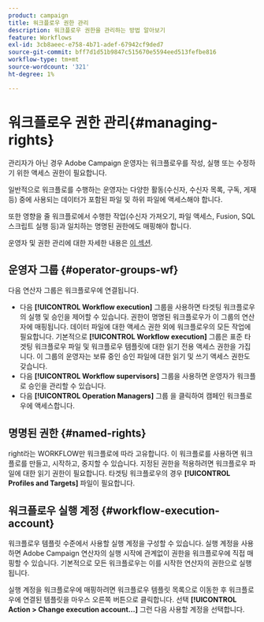 ```yaml
---
product: campaign
title: 워크플로우 권한 관리
description: 워크플로우 권한을 관리하는 방법 알아보기
feature: Workflows
exl-id: 3cb8aeec-e758-4b71-adef-67942cf9ded7
source-git-commit: bff7d1d51b9847c515670e5594eed513fefbe816
workflow-type: tm+mt
source-wordcount: '321'
ht-degree: 1%

---
```


# 워크플로우 권한 관리{#managing-rights}



관리자가 아닌 경우 Adobe Campaign 운영자는 워크플로우를 작성, 실행 또는 수정하기 위한 액세스 권한이 필요합니다.

일반적으로 워크플로를 수행하는 운영자는 다양한 활동(수신자, 수신자 목록, 구독, 게재 등) 중에 사용되는 데이터가 포함된 파일 및 하위 파일에 액세스해야 합니다.

또한 영향을 줄 워크플로에서 수행한 작업(수신자 가져오기, 파일 액세스, Fusion, SQL 스크립트 실행 등)과 일치하는 명명된 권한에도 매핑해야 합니다.

운영자 및 권한 관리에 대한 자세한 내용은 [이 섹션](../../v8/start/gs-permissions.md).

## 운영자 그룹 {#operator-groups-wf}

다음 연산자 그룹은 워크플로우에 연결됩니다.

* 다음 **[!UICONTROL Workflow execution]** 그룹을 사용하면 타겟팅 워크플로우의 실행 및 승인을 제어할 수 있습니다. 권한이 명명된 워크플로우가 이 그룹의 연산자에 매핑됩니다. 데이터 파일에 대한 액세스 권한 외에 워크플로우의 모든 작업에 필요합니다. 기본적으로 **[!UICONTROL Workflow execution]** 그룹은 표준 타겟팅 워크플로우 파일 및 워크플로우 템플릿에 대한 읽기 전용 액세스 권한을 가집니다. 이 그룹의 운영자는 보류 중인 승인 파일에 대한 읽기 및 쓰기 액세스 권한도 갖습니다.
* 다음 **[!UICONTROL Workflow supervisors]** 그룹을 사용하면 운영자가 워크플로 승인을 관리할 수 있습니다.
* 다음 **[!UICONTROL Operation Managers]** 그룹 을 클릭하여 캠페인 워크플로우에 액세스합니다.

## 명명된 권한 {#named-rights}

right라는 WORKFLOW만 워크플로에 따라 고유합니다. 이 워크플로를 사용하면 워크플로를 만들고, 시작하고, 중지할 수 있습니다. 지정된 권한을 적용하려면 워크플로우 파일에 대한 읽기 권한이 필요합니다. 타겟팅 워크플로우의 경우 **[!UICONTROL Profiles and Targets]** 파일이 필요합니다.

## 워크플로우 실행 계정 {#workflow-execution-account}

워크플로우 템플릿 수준에서 사용할 실행 계정을 구성할 수 있습니다. 실행 계정을 사용하면 Adobe Campaign 연산자의 실행 시작에 관계없이 권한을 워크플로우에 직접 매핑할 수 있습니다. 기본적으로 모든 워크플로우는 이를 시작한 연산자의 권한으로 실행됩니다.

실행 계정을 워크플로우에 매핑하려면 워크플로우 템플릿 목록으로 이동한 후 워크플로우에 연결된 템플릿을 마우스 오른쪽 버튼으로 클릭합니다. 선택 **[!UICONTROL Action > Change execution account...]** 그런 다음 사용할 계정을 선택합니다.
